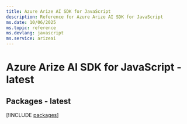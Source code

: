 ```yaml
---
title: Azure Arize AI SDK for JavaScript
description: Reference for Azure Arize AI SDK for JavaScript
ms.date: 10/06/2025
ms.topic: reference
ms.devlang: javascript
ms.service: arizeai
---
```

# Azure Arize AI SDK for JavaScript - latest
## Packages - latest
[!INCLUDE [packages](arize-ai-index.md)]